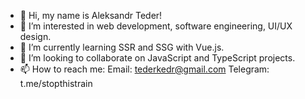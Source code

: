 - 👋 Hi, my name is Aleksandr Teder!
- 👀 I’m interested in web development, software engineering, UI/UX design.
- 🌱 I’m currently learning SSR and SSG with Vue.js.
- 💞️ I’m looking to collaborate on JavaScript and TypeScript projects.
- 📫 How to reach me:
  Email: tederkedr@gmail.com
  Telegram: t.me/stopthistrain
